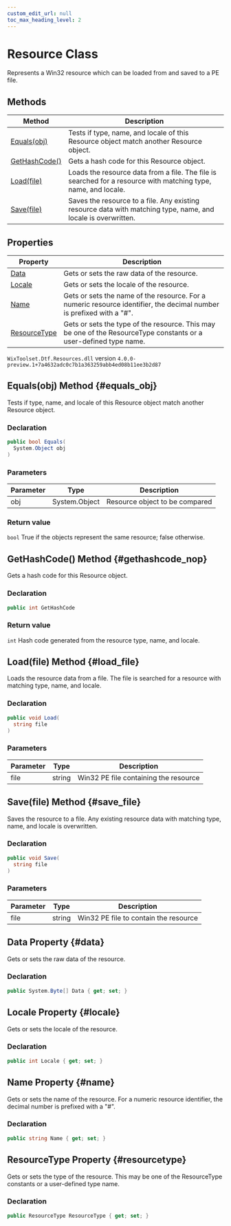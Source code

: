 ```yaml
---
custom_edit_url: null
toc_max_heading_level: 2
---
```

# Resource Class
Represents a Win32 resource which can be loaded from and saved to a PE file.
## Methods
| Method | Description |
| ------ | ----------- |
| [Equals(obj)](#equals_obj) | Tests if type, name, and locale of this Resource object match another Resource object. |
| [GetHashCode()](#gethashcode_nop) | Gets a hash code for this Resource object. |
| [Load(file)](#load_file) | Loads the resource data from a file. The file is searched for a resource with matching type, name, and locale. |
| [Save(file)](#save_file) | Saves the resource to a file. Any existing resource data with matching type, name, and locale is overwritten. |
## Properties
| Property | Description |
| ------ | ----------- |
| [Data](#data) | Gets or sets the raw data of the resource. |
| [Locale](#locale) | Gets or sets the locale of the resource. |
| [Name](#name) | Gets or sets the name of the resource. For a numeric resource identifier, the decimal number is prefixed with a "#". |
| [ResourceType](#resourcetype) | Gets or sets the type of the resource. This may be one of the ResourceType constants or a user-defined type name. |
`WixToolset.Dtf.Resources.dll` version `4.0.0-preview.1+7a4632adc0c7b1a363259abb4ed08b11ee3b2d87`
## Equals(obj) Method {#equals_obj}
Tests if type, name, and locale of this Resource object match another Resource object.
### Declaration
```cs
public bool Equals(
  System.Object obj
)
```
### Parameters
| Parameter | Type | Description |
| --------- | ---- | ----------- |
| obj | System.Object | Resource object to be compared |
### Return value
`bool` True if the objects represent the same resource; false otherwise.
## GetHashCode() Method {#gethashcode_nop}
Gets a hash code for this Resource object.
### Declaration
```cs
public int GetHashCode
```
### Return value
`int` Hash code generated from the resource type, name, and locale.
## Load(file) Method {#load_file}
Loads the resource data from a file. The file is searched for a resource with matching type, name, and locale.
### Declaration
```cs
public void Load(
  string file
)
```
### Parameters
| Parameter | Type | Description |
| --------- | ---- | ----------- |
| file | string | Win32 PE file containing the resource |
## Save(file) Method {#save_file}
Saves the resource to a file. Any existing resource data with matching type, name, and locale is overwritten.
### Declaration
```cs
public void Save(
  string file
)
```
### Parameters
| Parameter | Type | Description |
| --------- | ---- | ----------- |
| file | string | Win32 PE file to contain the resource |
## Data Property {#data}
Gets or sets the raw data of the resource.
### Declaration
```cs
public System.Byte[] Data { get; set; } 
```
## Locale Property {#locale}
Gets or sets the locale of the resource.
### Declaration
```cs
public int Locale { get; set; } 
```
## Name Property {#name}
Gets or sets the name of the resource. For a numeric resource identifier, the decimal number is prefixed with a "#".
### Declaration
```cs
public string Name { get; set; } 
```
## ResourceType Property {#resourcetype}
Gets or sets the type of the resource. This may be one of the ResourceType constants or a user-defined type name.
### Declaration
```cs
public ResourceType ResourceType { get; set; } 
```
